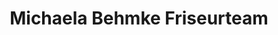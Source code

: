 ---
title: "Michaela Behmke Friseurteam"
url: /moringen/michaela-behmke-friseurteam/
shop: Friseur
---
